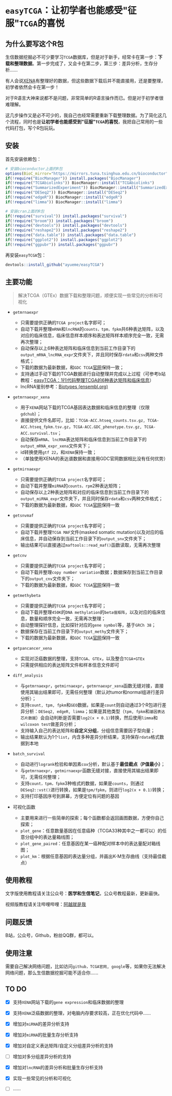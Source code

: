 # `easyTCGA`：让初学者也能感受"征服"`TCGA`的喜悦

## 为什么要写这个R包

生信数据挖掘必不可少要学习`TCGA`数据库，但是对于新手，经常卡在第一步：**下载和整理数据**。第一步完成了，又会卡在第二步，第三步：差异分析，生存分析......

有人会说[XENA](https://gdc.xenahubs.net)有整理好的数据，但这些数据下载后并不能直接用，还是要整理，初学者依然会卡在第一步！

对于R语言大神来说都不是问题，非常简单的R语言操作而已。但是对于初学者很难理解。

这几步操作又是必不可少的，我自己也经常需要重新下载整理数据。为了简化这几个流程，同时也是**让初学者也能感受到"征服"`TCGA`的喜悦**，我把自己常用的一些代码打包，写个R包玩玩。

## 安装

首先安装依赖包：

```R
# 安装bioconductor上面的R包
options(BioC_mirror="https://mirrors.tuna.tsinghua.edu.cn/bioconductor")
if(!require("BiocManager")) install.packages("BiocManager")
if(!require("TCGAbiolinks")) BiocManager::install("TCGAbiolinks")
if(!require("SummarizedExperiment")) BiocManager::install("SummarizedExperiment")
if(!require("DESeq2")) BiocManager::install("DESeq2")
if(!require("edgeR")) BiocManager::install("edgeR")
if(!require("limma")) BiocManager::install("limma")

# 安装cran上面的R包
if(!require("survival")) install.packages("survival")
if(!require("broom")) install.packages("broom")
if(!require("devtools")) install.packages("devtools")
if(!require("reshape2")) install.packages("reshape2")
if(!require("data.table")) install.packages("data.table")
if(!require("ggplot2")) install.packages("ggplot2")
if(!require("ggpubr")) install.packages("ggpubr")
```

再安装`easyTCGA`包：

```R
devtools::install_github("ayueme/easyTCGA")
```

## 主要功能

> 解决TCGA（GTEx）数据下载和整理问题，顺便实现一些常见的分析和可视化

- `getmrnaexpr`
  - 只需要提供正确的`TCGA project`名字即可；
  - 自动下载并整理`mRNA`和`lncRNA`的`counts，tpm，fpkm`共6种表达矩阵，以及对应的临床信息，临床信息样本顺序和表达矩阵样本顺序完全一致，无需再次整理；
  - 自动保存以上6种表达矩阵和临床信息到当前工作目录下的`output_mRNA_lncRNA_expr`文件夹下，并且同时保存`rdata`和`csv`两种文件格式；
  - 下载的数据为最新数据，和`GDC TCGA`[官网](https://portal.gdc.cancer.gov/)保持一致；
  - 支持通过手动下载的TCGA数据进行自动整理并完成以上过程（可参考b站教程：[easyTCGA：1行代码整理TCGA的6种表达矩阵和临床信息](https://www.bilibili.com/video/BV15c411J7bJ/?share_source=copy_web&vd_source=abc21f68a9e2a784892483fd768dbafa)）
  - lncRNA鉴别参考：[Biotypes (ensembl.org)](http://useast.ensembl.org/info/genome/genebuild/biotypes.html)
- `getmrnaexpr_xena`
  - 用于`XENA`网站下载的TCGA基因表达数据和临床信息的整理（仅限`gdchub`）；
  - 直接提供文件名即可，比如：`TCGA-ACC.htseq_counts.tsv.gz, TCGA-ACC.htseq_fpkm.tsv.gz`，`TCGA-ACC.GDC_phenotype.tsv.gz, TCGA-ACC.survival.tsv`；
  - 自动保存`mRNA`、`lncRNA`表达矩阵和临床信息到当前工作目录下的`output_mRNA_expr_xena`文件夹下；
  - id转换使用`gtf 22`，和`XENA`保持一致；
  - （单独使用XENA的表达谱数据和直接用GDC官网数据相比没有任何优势）
- `getmirnaexpr`
  - 只需要提供正确的`TCGA project`名字即可；
  - 自动下载并整理`miRNA`的`counts，rpm`2种表达矩阵；
  - 自动保存以上2种表达矩阵和对应的临床信息到当前工作目录下的`output_miRNA_expr`文件夹下，并且同时保存`rdata`和`csv`两种文件格式；
  - 下载的数据为最新数据，和`GDC TCGA`[官网](https://portal.gdc.cancer.gov/)保持一致
- `getsnvmaf`
  - 只需要提供正确的`TCGA project`名字即可；
  - 自动下载并整理`TCGA MAF`文件(masked somatic mutation)以及对应的临床信息，并自动保存到当前工作目录下的`output_snv`文件夹下；
  - 输出结果可以直接通过`maftools::read_maf()`函数读取，无需再次整理
- `getcnv`
  - 只需要提供正确的`TCGA project`名字即可；
  - 自动下载并整理`copy number variation`数据；数据保存到当前工作目录下的`output_cnv`文件夹下；
  - 下载的数据为最新数据，和`GDC TCGA`[官网](https://portal.gdc.cancer.gov/)保持一致
- `getmethybeta`
  - 只需要提供正确的`TCGA project`名字即可；
  - 自动下载并整理`450K`的`DNA methylation`的`beta值矩阵`，以及对应的临床信息，数量和顺序完全一致，无需再次整理；
  - 自动整理探针信息，比如探针对应的`gene symbol`等，基于`GRCh 38`；
  - 数据保存在当前工作目录下的`output_methy`文件夹下；
  - 下载的数据为最新数据，和`GDC TCGA`[官网](https://portal.gdc.cancer.gov/)保持一致
- `getpancancer_xena`
  - 实现对泛癌数据的整理，支持`TCGA`、`GTEx`，以及整合`TCGA+GTEx`
  - 只需提供相应的表达矩阵文件和样本信息文件即可

- `diff_analysis`
  - 与`getmrnaexpr`，`getmirnaexpr`，`getmrnaexpr_xena`函数无缝对接，直接使用其输出结果即可，无需任何整理（默认对tumor和normal组进行差异分析）；
  - 支持`count, tpm, fpkm`和`GEO`数据，如果是`count`则自动通过3个R包进行差异分析：`DESeq2, edgeR, limma`；如果是其他类型（`tpm, fpkm`和`基因表达芯片数据`）会自动判断是否需要`log2(x + 0.1)`转换，然后使用`limma`和`wilcoxon test`做差异分析；
  - 支持输入自己的表达矩阵和**自定义分组**，分组信息需要因子型向量；
  - 输出结果默认为1个`list`，内含多种差异分析结果，支持保存`rdata`格式数据到本地
- `batch_survival`
  - 自动进行`logrank`检验和单因素`cox`分析，默认基于**最佳截点（P值最小）**；
  - 与`getmrnaexpr`，`getmirnaexpr`函数无缝对接，直接使用其输出结果即可，无需任何整理；
  - 支持`count，tpm，fpkm`3种格式的数据，如果是`counts`，则通过`DESeq2::vst()`进行转换，如果是`tpm/fpkm`，则进行`log2(x + 0.1)`转换；
  - 支持打印基因序号到屏幕，方便定位有问题的基因
- 可视化函数
  - 主要用来进行一些简单的探索；每个函数都会返回画图数据，方便你自己探索；
  - `plot_gene`：任意数量基因在任意癌种（TCGA33种其中之一都可以）的任意分组中的表达量箱线图；
  - `plot_gene_paired`：任意基因在某一癌种配对样本中的表达量配对箱线图；
  - `plot_km`：根据任意基因的表达量分组，并画出K-M生存曲线（支持最佳截点）


## 使用教程

文字版使用教程请关注公众号：**医学和生信笔记**，公众号教程最新，更新最快。

视频版教程请关注哔哩哔哩：[阿越就是我](https://space.bilibili.com/42460432)

## 问题反馈

B站，公众号，Github，粉丝QQ群，都可以。

## 使用注意

需要自己解决网络问题，比如访问`github，TCGA官网, google`等，如果你无法解决网络问题，那么生信数据挖掘可能不适合你......

## TO DO

- [x] 支持`XENA`网站下载的`gene expression`和临床数据的整理
- [x] 支持`XENA`泛癌数据的整理，对电脑内存要求较高，正在优化代码中......
- [x] 增加对`miRNA`的差异分析支持
- [x] 增加对`miRNA`的批量生存分析支持
- [x] 增加对自定义表达矩阵/自定义分组差异分析的支持
- [ ] 增加对多分组差异分析的支持
- [x] 增加对`lncRNA`的差异分析和批量生存分析支持
- [x] 实现一些常见的分析和可视化
- [ ] ......

